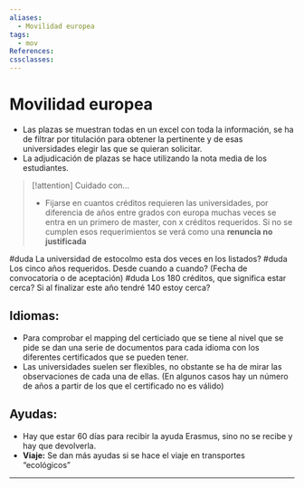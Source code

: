 ```yaml
---
aliases:
  - Movilidad europea
tags:
  - mov
References: 
cssclasses:
---
```

# Movilidad europea
+ Las plazas se muestran todas en un excel con toda la información, se ha de filtrar por titulación para obtener la pertinente y de esas universidades elegir las que se quieran solicitar. 
+ La adjudicación de plazas se hace utilizando la nota media de los estudiantes. 

> [!attention] Cuidado con… 
> + Fijarse en cuantos créditos requieren las universidades, por diferencia de años entre grados con europa muchas veces se entra en un primero de master, con x créditos requeridos. Si no se cumplen esos requerimientos se verá como una **renuncia no justificada** 

#duda La universidad de estocolmo esta dos veces en los listados?
#duda Los cinco años requeridos. Desde cuando a cuando? (Fecha de convocatoria o de aceptación)
#duda Los 180 créditos, que significa estar cerca? Si al finalizar este año tendré 140 estoy cerca?
## Idiomas:
+ Para comprobar el mapping del certiciado que se tiene al nivel que se pide se dan una serie de documentos para cada idioma con los diferentes certificados que se pueden tener. 
+ Las universidades suelen ser flexibles, no obstante se ha de mirar las observaciones de cada una de ellas. (En algunos casos hay un número de años a partir de los que el certificado no es válido)

## Ayudas:
+ Hay que estar 60 días para recibir la ayuda Erasmus, sino no se recibe y hay que devolverla. 
+ **Viaje:** Se dan más ayudas si se hace el viaje en transportes “ecológicos”

***